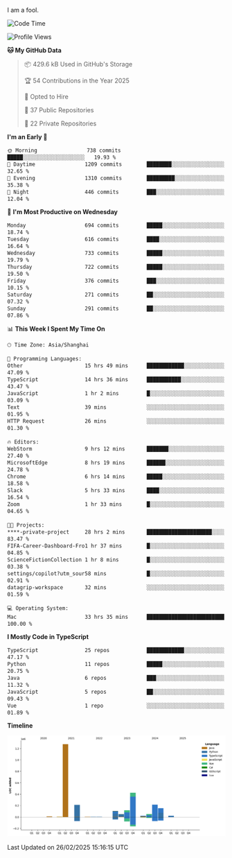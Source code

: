 I am a fool.

<!--START_SECTION:waka-->
![Code Time](http://img.shields.io/badge/Code%20Time-2%2C635%20hrs%2054%20mins-blue)

![Profile Views](http://img.shields.io/badge/Profile%20Views-2-blue)

**🐱 My GitHub Data** 

> 📦 429.6 kB Used in GitHub's Storage 
 > 
> 🏆 54 Contributions in the Year 2025
 > 
> 💼 Opted to Hire
 > 
> 📜 37 Public Repositories 
 > 
> 🔑 22 Private Repositories 
 > 
**I'm an Early 🐤** 

```text
🌞 Morning                738 commits         █████░░░░░░░░░░░░░░░░░░░░   19.93 % 
🌆 Daytime                1209 commits        ████████░░░░░░░░░░░░░░░░░   32.65 % 
🌃 Evening                1310 commits        █████████░░░░░░░░░░░░░░░░   35.38 % 
🌙 Night                  446 commits         ███░░░░░░░░░░░░░░░░░░░░░░   12.04 % 
```
📅 **I'm Most Productive on Wednesday** 

```text
Monday                   694 commits         █████░░░░░░░░░░░░░░░░░░░░   18.74 % 
Tuesday                  616 commits         ████░░░░░░░░░░░░░░░░░░░░░   16.64 % 
Wednesday                733 commits         █████░░░░░░░░░░░░░░░░░░░░   19.79 % 
Thursday                 722 commits         █████░░░░░░░░░░░░░░░░░░░░   19.50 % 
Friday                   376 commits         ███░░░░░░░░░░░░░░░░░░░░░░   10.15 % 
Saturday                 271 commits         ██░░░░░░░░░░░░░░░░░░░░░░░   07.32 % 
Sunday                   291 commits         ██░░░░░░░░░░░░░░░░░░░░░░░   07.86 % 
```


📊 **This Week I Spent My Time On** 

```text
🕑︎ Time Zone: Asia/Shanghai

💬 Programming Languages: 
Other                    15 hrs 49 mins      ████████████░░░░░░░░░░░░░   47.09 % 
TypeScript               14 hrs 36 mins      ███████████░░░░░░░░░░░░░░   43.47 % 
JavaScript               1 hr 2 mins         █░░░░░░░░░░░░░░░░░░░░░░░░   03.09 % 
Text                     39 mins             ░░░░░░░░░░░░░░░░░░░░░░░░░   01.95 % 
HTTP Request             26 mins             ░░░░░░░░░░░░░░░░░░░░░░░░░   01.30 % 

🔥 Editors: 
WebStorm                 9 hrs 12 mins       ███████░░░░░░░░░░░░░░░░░░   27.40 % 
MicrosoftEdge            8 hrs 19 mins       ██████░░░░░░░░░░░░░░░░░░░   24.78 % 
Chrome                   6 hrs 14 mins       █████░░░░░░░░░░░░░░░░░░░░   18.58 % 
Slack                    5 hrs 33 mins       ████░░░░░░░░░░░░░░░░░░░░░   16.54 % 
Zoom                     1 hr 33 mins        █░░░░░░░░░░░░░░░░░░░░░░░░   04.65 % 

🐱‍💻 Projects: 
****-private-project     28 hrs 2 mins       █████████████████████░░░░   83.47 % 
FIFA-Career-Dashboard-Fro1 hr 37 mins        █░░░░░░░░░░░░░░░░░░░░░░░░   04.85 % 
ScienceFictionCollection 1 hr 8 mins         █░░░░░░░░░░░░░░░░░░░░░░░░   03.38 % 
settings/copilot?utm_sour58 mins             █░░░░░░░░░░░░░░░░░░░░░░░░   02.91 % 
datagrip-workspace       32 mins             ░░░░░░░░░░░░░░░░░░░░░░░░░   01.59 % 

💻 Operating System: 
Mac                      33 hrs 35 mins      █████████████████████████   100.00 % 
```

**I Mostly Code in TypeScript** 

```text
TypeScript               25 repos            ████████████░░░░░░░░░░░░░   47.17 % 
Python                   11 repos            █████░░░░░░░░░░░░░░░░░░░░   20.75 % 
Java                     6 repos             ███░░░░░░░░░░░░░░░░░░░░░░   11.32 % 
JavaScript               5 repos             ██░░░░░░░░░░░░░░░░░░░░░░░   09.43 % 
Vue                      1 repo              ░░░░░░░░░░░░░░░░░░░░░░░░░   01.89 % 
```



**Timeline**

![Lines of Code chart](https://raw.githubusercontent.com/VeejaLiu/VeejaLiu/master/assets/bar_graph.png)


 Last Updated on 26/02/2025 15:16:15 UTC
<!--END_SECTION:waka-->
